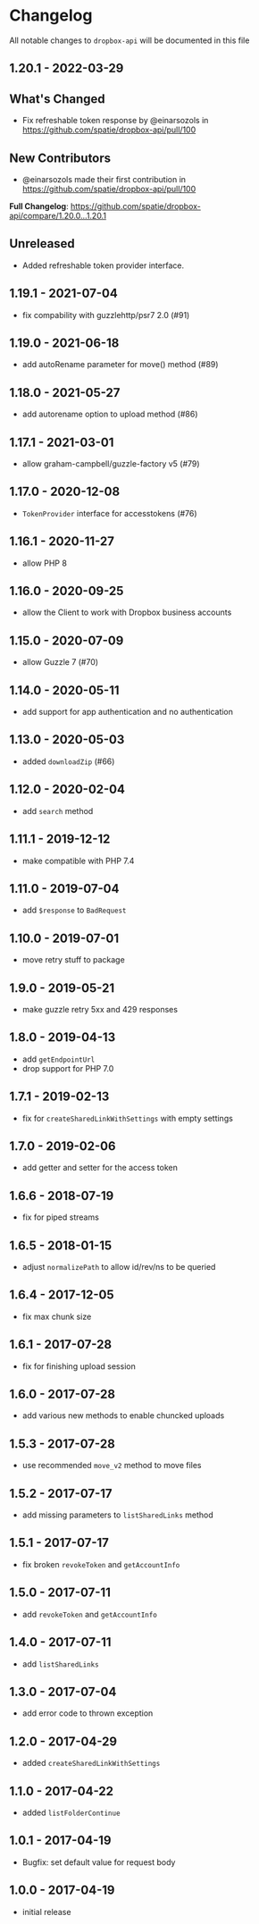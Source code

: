 # Changelog

All notable changes to `dropbox-api` will be documented in this file

## 1.20.1 - 2022-03-29

## What's Changed

- Fix refreshable token response by @einarsozols in https://github.com/spatie/dropbox-api/pull/100

## New Contributors

- @einarsozols made their first contribution in https://github.com/spatie/dropbox-api/pull/100

**Full Changelog**: https://github.com/spatie/dropbox-api/compare/1.20.0...1.20.1

## Unreleased

- Added refreshable token provider interface.

## 1.19.1 - 2021-07-04

- fix compability with guzzlehttp/psr7 2.0 (#91)

## 1.19.0 - 2021-06-18

- add autoRename parameter for move() method (#89)

## 1.18.0 - 2021-05-27

- add autorename option to upload method (#86)

## 1.17.1 - 2021-03-01

- allow graham-campbell/guzzle-factory v5 (#79)

## 1.17.0 - 2020-12-08

- `TokenProvider` interface for accesstokens (#76)

## 1.16.1 - 2020-11-27

- allow PHP 8

## 1.16.0 - 2020-09-25

- allow the Client to work with Dropbox business accounts

## 1.15.0 - 2020-07-09

- allow Guzzle 7 (#70)

## 1.14.0 - 2020-05-11

- add support for app authentication and no authentication

## 1.13.0 - 2020-05-03

- added `downloadZip` (#66)

## 1.12.0 - 2020-02-04

- add `search` method

## 1.11.1 - 2019-12-12

- make compatible with PHP 7.4

## 1.11.0 - 2019-07-04

- add `$response` to `BadRequest`

## 1.10.0 - 2019-07-01

- move retry stuff to package

## 1.9.0 - 2019-05-21

- make guzzle retry 5xx and 429 responses

## 1.8.0 - 2019-04-13

- add `getEndpointUrl`
- drop support for PHP 7.0

## 1.7.1 - 2019-02-13

- fix for `createSharedLinkWithSettings` with empty settings

## 1.7.0 - 2019-02-06

- add getter and setter for the access token

## 1.6.6 - 2018-07-19

- fix for piped streams

## 1.6.5 - 2018-01-15

- adjust `normalizePath` to allow id/rev/ns to be queried

## 1.6.4 - 2017-12-05

- fix max chunk size

## 1.6.1 - 2017-07-28

- fix for finishing upload session

## 1.6.0 - 2017-07-28

- add various new methods to enable chuncked uploads

## 1.5.3 - 2017-07-28

- use recommended `move_v2` method to move files

## 1.5.2 - 2017-07-17

- add missing parameters to `listSharedLinks` method

## 1.5.1 - 2017-07-17

- fix broken `revokeToken` and `getAccountInfo`

## 1.5.0 - 2017-07-11

- add `revokeToken` and `getAccountInfo`

## 1.4.0 - 2017-07-11

- add `listSharedLinks`

## 1.3.0 - 2017-07-04

- add error code to thrown exception

## 1.2.0 - 2017-04-29

- added `createSharedLinkWithSettings`

## 1.1.0 - 2017-04-22

- added `listFolderContinue`

## 1.0.1 - 2017-04-19

- Bugfix: set default value for request body

## 1.0.0 - 2017-04-19

- initial release
